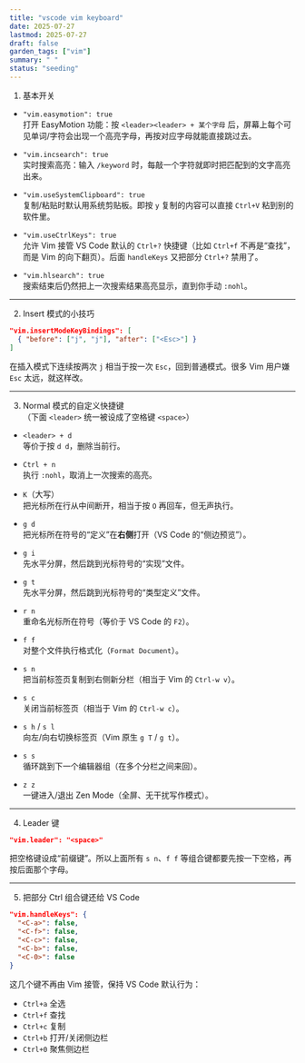 ```yaml
---
title: "vscode vim keyboard"
date: 2025-07-27
lastmod: 2025-07-27
draft: false
garden_tags: ["vim"]
summary: " "
status: "seeding"
---
```


1. 基本开关
- `"vim.easymotion": true`  
  打开 EasyMotion 功能：按 `<leader><leader> + 某个字母` 后，屏幕上每个可见单词/字符会出现一个高亮字母，再按对应字母就能直接跳过去。
  
- `"vim.incsearch": true`  
  实时搜索高亮：输入 `/keyword` 时，每敲一个字符就即时把匹配到的文字高亮出来。

- `"vim.useSystemClipboard": true`  
  复制/粘贴时默认用系统剪贴板。即按 `y` 复制的内容可以直接 `Ctrl+V` 粘到别的软件里。

- `"vim.useCtrlKeys": true`  
  允许 Vim 接管 VS Code 默认的 `Ctrl+?` 快捷键（比如 `Ctrl+f` 不再是“查找”，而是 Vim 的向下翻页）。后面 `handleKeys` 又把部分 `Ctrl+?` 禁用了。

- `"vim.hlsearch": true`  
  搜索结束后仍然把上一次搜索结果高亮显示，直到你手动 `:nohl`。

--------------------------------
2. Insert 模式的小技巧
```json
"vim.insertModeKeyBindings": [
  { "before": ["j", "j"], "after": ["<Esc>"] }
]
```
在插入模式下连续按两次 `j` 相当于按一次 `Esc`，回到普通模式。很多 Vim 用户嫌 `Esc` 太远，就这样改。

--------------------------------
3. Normal 模式的自定义快捷键  
（下面 `<leader>` 统一被设成了空格键 `<space>`）

- `<leader> + d`  
  等价于按 `d d`，删除当前行。

- `Ctrl + n`  
  执行 `:nohl`，取消上一次搜索的高亮。

- `K`（大写）  
  把光标所在行从中间断开，相当于按 `O` 再回车，但无声执行。

- `g d`  
  把光标所在符号的“定义”在**右侧**打开（VS Code 的“侧边预览”）。

- `g i`  
  先水平分屏，然后跳到光标符号的“实现”文件。

- `g t`  
  先水平分屏，然后跳到光标符号的“类型定义”文件。

- `r n`  
  重命名光标所在符号（等价于 VS Code 的 `F2`）。

- `f f`  
  对整个文件执行格式化（`Format Document`）。

- `s n`  
  把当前标签页复制到右侧新分栏（相当于 Vim 的 `Ctrl-w v`）。

- `s c`  
  关闭当前标签页（相当于 Vim 的 `Ctrl-w c`）。

- `s h` / `s l`  
  向左/向右切换标签页（Vim 原生 `g T` / `g t`）。

- `s s`  
  循环跳到下一个编辑器组（在多个分栏之间来回）。

- `z z`  
  一键进入/退出 Zen Mode（全屏、无干扰写作模式）。

--------------------------------
4. Leader 键
```json
"vim.leader": "<space>"
```
把空格键设成“前缀键”。所以上面所有 `s n`、`f f` 等组合键都要先按一下空格，再按后面那个字母。

--------------------------------
5. 把部分 Ctrl 组合键还给 VS Code
```json
"vim.handleKeys": {
  "<C-a>": false,
  "<C-f>": false,
  "<C-c>": false,
  "<C-b>": false,
  "<C-0>": false
}
```
这几个键不再由 Vim 接管，保持 VS Code 默认行为：  
- `Ctrl+a` 全选  
- `Ctrl+f` 查找  
- `Ctrl+c` 复制  
- `Ctrl+b` 打开/关闭侧边栏  
- `Ctrl+0` 聚焦侧边栏
